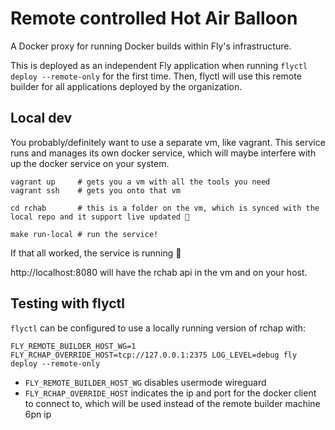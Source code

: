 # Remote controlled Hot Air Balloon

A Docker proxy for running Docker builds within Fly's infrastructure.

This is deployed as an independent Fly application when running `flyctl deploy --remote-only` for the first time.
Then, flyctl will use this remote builder for all applications deployed by the organization.

## Local dev

You probably/definitely want to use a separate vm, like vagrant. This service runs and manages its own docker service, which will maybe interfere with up the docker service on your system.

```shell
vagrant up     # gets you a vm with all the tools you need
vagrant ssh    # gets you onto that vm

cd rchab       # this is a folder on the vm, which is synced with the local repo and it support live updated 🎉

make run-local # run the service!
```

If that all worked, the service is running 🚀

http://localhost:8080 will have the rchab api in the vm and on your host.

## Testing with flyctl

`flyctl` can be configured to use a locally running version of rchap with:

```shell
FLY_REMOTE_BUILDER_HOST_WG=1 FLY_RCHAP_OVERRIDE_HOST=tcp://127.0.0.1:2375 LOG_LEVEL=debug fly deploy --remote-only
```

* `FLY_REMOTE_BUILDER_HOST_WG` disables usermode wireguard
* `FLY_RCHAP_OVERRIDE_HOST` indicates the ip and port for the docker client to connect to, which will be used instead of the remote builder machine 6pn ip
